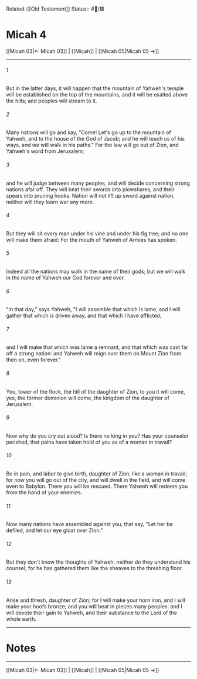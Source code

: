 Related::[[Old Testament]]
Status:: #📖/🟥
# Micah 4

[[Micah 03|← Micah 03]] | [[Micah]] | [[Micah 05|Micah 05 →]]
***



###### 1 
But in the latter days, it will happen that the mountain of Yahweh's temple will be established on the top of the mountains, and it will be exalted above the hills; and peoples will stream to it. 

###### 2 
Many nations will go and say, "Come! Let's go up to the mountain of Yahweh, and to the house of the God of Jacob; and he will teach us of his ways, and we will walk in his paths." For the law will go out of Zion, and Yahweh's word from Jerusalem; 

###### 3 
and he will judge between many peoples, and will decide concerning strong nations afar off. They will beat their swords into plowshares, and their spears into pruning hooks. Nation will not lift up sword against nation, neither will they learn war any more. 

###### 4 
But they will sit every man under his vine and under his fig tree; and no one will make them afraid: For the mouth of Yahweh of Armies has spoken. 

###### 5 
Indeed all the nations may walk in the name of their gods; but we will walk in the name of Yahweh our God forever and ever. 

###### 6 
"In that day," says Yahweh, "I will assemble that which is lame, and I will gather that which is driven away, and that which I have afflicted; 

###### 7 
and I will make that which was lame a remnant, and that which was cast far off a strong nation: and Yahweh will reign over them on Mount Zion from then on, even forever." 

###### 8 
You, tower of the flock, the hill of the daughter of Zion, to you it will come, yes, the former dominion will come, the kingdom of the daughter of Jerusalem. 

###### 9 
Now why do you cry out aloud? Is there no king in you? Has your counselor perished, that pains have taken hold of you as of a woman in travail? 

###### 10 
Be in pain, and labor to give birth, daughter of Zion, like a woman in travail; for now you will go out of the city, and will dwell in the field, and will come even to Babylon. There you will be rescued. There Yahweh will redeem you from the hand of your enemies. 

###### 11 
Now many nations have assembled against you, that say, "Let her be defiled, and let our eye gloat over Zion." 

###### 12 
But they don't know the thoughts of Yahweh, neither do they understand his counsel; for he has gathered them like the sheaves to the threshing floor. 

###### 13 
Arise and thresh, daughter of Zion; for I will make your horn iron, and I will make your hoofs bronze; and you will beat in pieces many peoples: and I will devote their gain to Yahweh, and their substance to the Lord of the whole earth.

---
# Notes


***
[[Micah 03|← Micah 03]] | [[Micah]] | [[Micah 05|Micah 05 →]]
